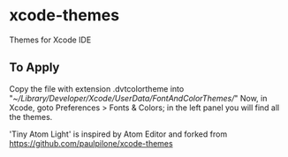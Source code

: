 xcode-themes
============

Themes for Xcode IDE

## To Apply 
Copy the file with extension .dvtcolortheme into  "*~/Library/Developer/Xcode/UserData/FontAndColorThemes/*"
Now, in Xcode, goto Preferences > Fonts & Colors; in the left panel you will find all the themes.


'Tiny Atom Light' is inspired by Atom Editor and forked from https://github.com/paulpilone/xcode-themes
